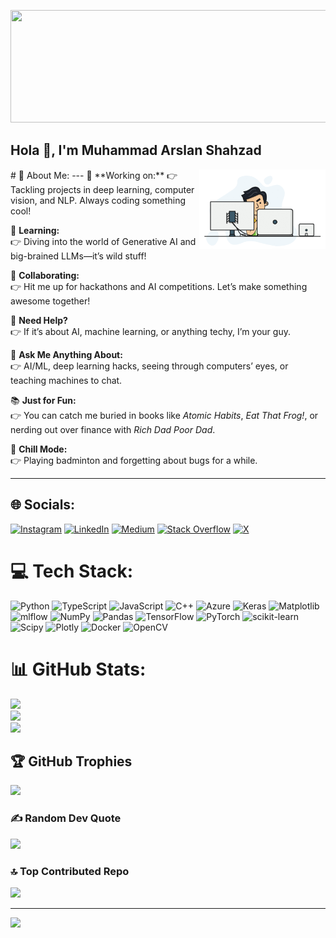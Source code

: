 <p align="center"><img src="https://github.com/muhammadarslanshahzad/muhammadarslanshahzad/blob/main/assets/header.jpeg" width="1380px" height="180px"></p>

<h2 align="left">Hola 👋, I'm Muhammad Arslan Shahzad</h2>
# 💫 About Me:
---
<img src="https://github.com/abhinav-bohra/abhinav-bohra/blob/main/intro.gif" width="40%" height="40%" align="right">
🔭 **Working on:**  
   👉 Tackling projects in deep learning, computer vision, and NLP. Always coding something cool!


🌱 **Learning:**  
   👉 Diving into the world of Generative AI and big-brained LLMs—it’s wild stuff!


👯 **Collaborating:**  
   👉 Hit me up for hackathons and AI competitions. Let’s make something awesome together!


🤔 **Need Help?**  
   👉 If it’s about AI, machine learning, or anything techy, I’m your guy.


💬 **Ask Me Anything About:**  
   👉 AI/ML, deep learning hacks, seeing through computers’ eyes, or teaching machines to chat.


📚 **Just for Fun:**  
   👉 You can catch me buried in books like *Atomic Habits*, *Eat That Frog!*, or nerding out over finance with *Rich Dad Poor Dad*.


🏸 **Chill Mode:**  
   👉 Playing badminton and forgetting about bugs for a while.

---

## 🌐 Socials:
[![Instagram](https://img.shields.io/badge/Instagram-%23E4405F.svg?logo=Instagram&logoColor=white)](https://instagram.com/muhammadarslan.shahzad/) [![LinkedIn](https://img.shields.io/badge/LinkedIn-%230077B5.svg?logo=linkedin&logoColor=white)](https://linkedin.com/in/https://www.linkedin.com/in/muhammad-arslan-shahzad/) [![Medium](https://img.shields.io/badge/Medium-12100E?logo=medium&logoColor=white)](https://medium.com/@muhammadarslanshahzad) [![Stack Overflow](https://img.shields.io/badge/-Stackoverflow-FE7A16?logo=stack-overflow&logoColor=white)](https://stackoverflow.com/users/22744995/muhammad-arslan-shahzad) [![X](https://img.shields.io/badge/X-black.svg?logo=X&logoColor=white)](https://x.com/Shahzad_MArslan/)


# 💻 Tech Stack:
![Python](https://img.shields.io/badge/python-3670A0?style=plastic&logo=python&logoColor=ffdd54) ![TypeScript](https://img.shields.io/badge/typescript-%23007ACC.svg?style=plastic&logo=typescript&logoColor=white) ![JavaScript](https://img.shields.io/badge/javascript-%23323330.svg?style=plastic&logo=javascript&logoColor=%23F7DF1E) ![C++](https://img.shields.io/badge/c++-%2300599C.svg?style=plastic&logo=c%2B%2B&logoColor=white) ![Azure](https://img.shields.io/badge/azure-%230072C6.svg?style=plastic&logo=microsoftazure&logoColor=white) ![Keras](https://img.shields.io/badge/Keras-%23D00000.svg?style=plastic&logo=Keras&logoColor=white) ![Matplotlib](https://img.shields.io/badge/Matplotlib-%23ffffff.svg?style=plastic&logo=Matplotlib&logoColor=black) ![mlflow](https://img.shields.io/badge/mlflow-%23d9ead3.svg?style=plastic&logo=numpy&logoColor=blue) ![NumPy](https://img.shields.io/badge/numpy-%23013243.svg?style=plastic&logo=numpy&logoColor=white) ![Pandas](https://img.shields.io/badge/pandas-%23150458.svg?style=plastic&logo=pandas&logoColor=white) ![TensorFlow](https://img.shields.io/badge/TensorFlow-%23FF6F00.svg?style=plastic&logo=TensorFlow&logoColor=white) ![PyTorch](https://img.shields.io/badge/PyTorch-%23EE4C2C.svg?style=plastic&logo=PyTorch&logoColor=white) ![scikit-learn](https://img.shields.io/badge/scikit--learn-%23F7931E.svg?style=plastic&logo=scikit-learn&logoColor=white) ![Scipy](https://img.shields.io/badge/SciPy-%230C55A5.svg?style=plastic&logo=scipy&logoColor=%white) ![Plotly](https://img.shields.io/badge/Plotly-%233F4F75.svg?style=plastic&logo=plotly&logoColor=white) ![Docker](https://img.shields.io/badge/docker-%230db7ed.svg?style=plastic&logo=docker&logoColor=white) ![OpenCV](https://img.shields.io/badge/opencv-%23white.svg?style=plastic&logo=opencv&logoColor=white)

# 📊 GitHub Stats:
![](https://github-readme-stats.vercel.app/api?username=muhammadarslanshahzad&theme=dark&hide_border=false&include_all_commits=true&count_private=true)<br/>
![](https://github-readme-streak-stats.herokuapp.com/?user=muhammadarslanshahzad&theme=dark&hide_border=false)<br/>
![](https://github-readme-stats.vercel.app/api/top-langs/?username=muhammadarslanshahzad&theme=dark&hide_border=false&include_all_commits=true&count_private=true&layout=compact)

## 🏆 GitHub Trophies
![](https://github-profile-trophy.vercel.app/?username=muhammadarslanshahzad&theme=onedark&no-frame=false&no-bg=true&margin-w=4)

### ✍️ Random Dev Quote
![](https://quotes-github-readme.vercel.app/api?type=horizontal&theme=tokyonight)

### 🔝 Top Contributed Repo
![](https://github-contributor-stats.vercel.app/api?username=muhammadarslanshahzad&limit=5&theme=dark&combine_all_yearly_contributions=true)


---
![](https://komarev.com/ghpvc/?username=muhammadarslanshahzad)

